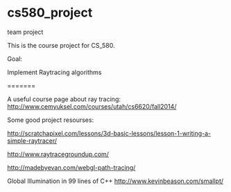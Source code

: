 cs580_project
=============

team project 

This is the course project for CS_580.

Goal: 

Implement Raytracing algorithms

=======

A useful course page about ray tracing: http://www.cemyuksel.com/courses/utah/cs6620/fall2014/

Some good project resourses: 

http://scratchapixel.com/lessons/3d-basic-lessons/lesson-1-writing-a-simple-raytracer/

http://www.raytracegroundup.com/

http://madebyevan.com/webgl-path-tracing/

Global Illumination in 99 lines of C++
http://www.kevinbeason.com/smallpt/

